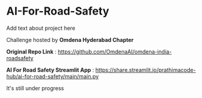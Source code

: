 # AI-For-Road-Safety

Add text about project here

Challenge hosted by **Omdena Hyderabad Chapter**

**Original Repo Link** : https://github.com/OmdenaAI/omdena-india-roadsafety

**AI For Road Safety Streamlit App** : https://share.streamlit.io/prathimacode-hub/ai-for-road-safety/main/main.py

It's still under progress

